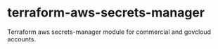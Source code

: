 # terraform-aws-secrets-manager
Terraform aws secrets-manager module for commercial and govcloud accounts.
